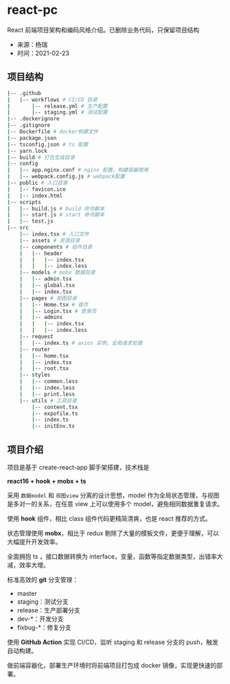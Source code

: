 # react-pc

React 前端项目架构和编码风格介绍。已删除业务代码，只保留项目结构

- 来源：杨瑞
- 时间：2021-02-23

## 项目结构

```sh
|-- .github
|   |-- workflows # CI/CD 目录
|       |-- release.yml # 生产配置
|       |-- staging.yml # 测试配置
|-- .dockerignore
|-- .gitignore
|-- Dockerfile # docker构建文件
|-- package.json
|-- tsconfig.json # ts 配置
|-- yarn.lock
|-- build # 打包生成目录
|-- config
|   |-- app.nginx.conf # nginx 配置，构建容器使用
|   |-- webpack.config.js # webpack配置
|-- public # 入口目录
|   |-- favicon.ico
|   |-- index.html
|-- scripts
|   |-- build.js # build 命令脚本
|   |-- start.js # start 命令脚本
|   |-- test.js
|-- src
    |-- index.tsx # 入口文件
    |-- assets # 资源目录
    |-- components # 组件目录
    |   |-- header
    |   |   |-- index.tsx
    |   |   |-- index.less
    |-- models # mobx 数据目录
    |   |-- admin.tsx
    |   |-- global.tsx
    |   |-- index.tsx
    |-- pages # 视图目录
    |   |-- Home.tsx # 首页
    |   |-- Login.tsx # 登录页
    |   |-- admins
    |   |   |-- index.tsx
    |   |   |-- index.less
    |-- request
    |   |-- index.ts # axios 实例，全局请求处理
    |-- router
    |   |-- home.tsx
    |   |-- index.tsx
    |   |-- root.tsx
    |-- styles
    |   |-- common.less
    |   |-- index.less
    |   |-- print.less
    |-- utils # 工具目录
        |-- content.tsx
        |-- expofile.ts
        |-- index.ts
        |-- initEnv.ts
```

## 项目介绍

项目是基于 create-react-app 脚手架搭建，技术栈是

**react16 + hook + mobx + ts**

采用 `数据model` 和 `视图view` 分离的设计思想，model 作为全局状态管理，与视图是多对一的关系，在任意 view 上可以使用多个 model，避免相同数据重复请求。

使用 **hook** 组件，相比 class 组件代码更精简清爽，也是 react 推荐的方式。

状态管理使用 **mobx**，相比于 redux 剔除了大量的模板文件，更便于理解，可以大幅提升开发效率。

全面拥抱 ts ，接口数据转换为 interface，变量，函数等指定数据类型，出错率大减，效率大增。

标准高效的 **git** 分支管理：

- master
- staging：测试分支
- release：生产部署分支
- dev-\*：开发分支
- fixbug-\*：修复分支

使用 **GitHub Action** 实现 CI/CD，监听 staging 和 release 分支的 push，触发自动构建。

做前端容器化，部署生产环境时将前端项目打包成 docker 镜像，实现更快速的部署。
